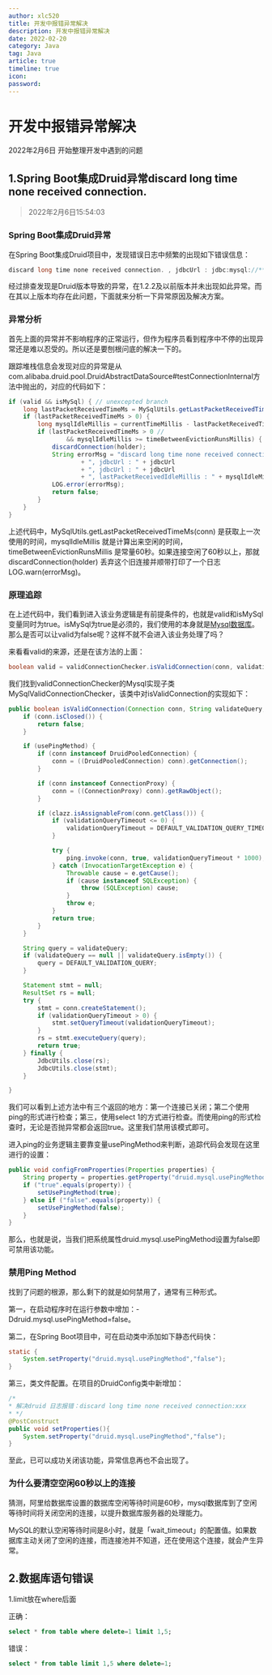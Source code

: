 ```yaml
---
author: xlc520
title: 开发中报错异常解决
description: 开发中报错异常解决
date: 2022-02-20
category: Java
tag: Java
article: true
timeline: true
icon: 
password: 
---
```


# 开发中报错异常解决

2022年2月6日 开始整理开发中遇到的问题

## 1.Spring Boot集成Druid异常discard long time none received connection.

> 2022年2月6日15:54:03

### Spring Boot集成Druid异常

在Spring Boot集成Druid项目中，发现错误日志中频繁的出现如下错误信息：

```java
discard long time none received connection. , jdbcUrl : jdbc:mysql://******?useSSL=false&allowPublicKeyRetrieval=true&useUnicode=true&characterEncoding=UTF-8, version : 1.2.3, lastPacketReceivedIdleMillis : 172675
```

经过排查发现是Druid版本导致的异常，在1.2.2及以前版本并未出现如此异常。而在其以上版本均存在此问题，下面就来分析一下异常原因及解决方案。

### 异常分析

首先上面的异常并不影响程序的正常运行，但作为程序员看到程序中不停的出现异常还是难以忍受的。所以还是要刨根问底的解决一下的。

跟踪堆栈信息会发现对应的异常是从com.alibaba.druid.pool.DruidAbstractDataSource#testConnectionInternal方法中抛出的，对应的代码如下：

```java
if (valid && isMySql) { // unexcepted branch
    long lastPacketReceivedTimeMs = MySqlUtils.getLastPacketReceivedTimeMs(conn);
    if (lastPacketReceivedTimeMs > 0) {
        long mysqlIdleMillis = currentTimeMillis - lastPacketReceivedTimeMs;
        if (lastPacketReceivedTimeMs > 0 //
                && mysqlIdleMillis >= timeBetweenEvictionRunsMillis) {
            discardConnection(holder);
            String errorMsg = "discard long time none received connection. "
                    + ", jdbcUrl : " + jdbcUrl
                    + ", jdbcUrl : " + jdbcUrl
                    + ", lastPacketReceivedIdleMillis : " + mysqlIdleMillis;
            LOG.error(errorMsg);
            return false;
        }
    }
}
```

上述代码中，MySqlUtils.getLastPacketReceivedTimeMs(conn) 是获取上一次使用的时间，mysqlIdleMillis 就是计算出来空闲的时间，timeBetweenEvictionRunsMillis 是常量60秒。如果连接空闲了60秒以上，那就discardConnection(holder) 丢弃这个旧连接并顺带打印了一个日志LOG.warn(errorMsg)。

### 原理追踪

在上述代码中，我们看到进入该业务逻辑是有前提条件的，也就是valid和isMySql变量同时为true。isMySql为true是必须的，我们使用的本身就是[Mysql](https://cloud.tencent.com/product/cdb?from=10680)[数据库](https://cloud.tencent.com/solution/database?from=10680)。那么是否可以让valid为false呢？这样不就不会进入该业务处理了吗？

来看看valid的来源，还是在该方法的上面：

```java
boolean valid = validConnectionChecker.isValidConnection(conn, validationQuery, validationQueryTimeout);
```

我们找到validConnectionChecker的Mysql实现子类MySqlValidConnectionChecker，该类中对isValidConnection的实现如下：

```java
public boolean isValidConnection(Connection conn, String validateQuery, int validationQueryTimeout) throws Exception {
    if (conn.isClosed()) {
        return false;
    }

    if (usePingMethod) {
        if (conn instanceof DruidPooledConnection) {
            conn = ((DruidPooledConnection) conn).getConnection();
        }

        if (conn instanceof ConnectionProxy) {
            conn = ((ConnectionProxy) conn).getRawObject();
        }

        if (clazz.isAssignableFrom(conn.getClass())) {
            if (validationQueryTimeout <= 0) {
                validationQueryTimeout = DEFAULT_VALIDATION_QUERY_TIMEOUT;
            }

            try {
                ping.invoke(conn, true, validationQueryTimeout * 1000);
            } catch (InvocationTargetException e) {
                Throwable cause = e.getCause();
                if (cause instanceof SQLException) {
                    throw (SQLException) cause;
                }
                throw e;
            }
            return true;
        }
    }

    String query = validateQuery;
    if (validateQuery == null || validateQuery.isEmpty()) {
        query = DEFAULT_VALIDATION_QUERY;
    }

    Statement stmt = null;
    ResultSet rs = null;
    try {
        stmt = conn.createStatement();
        if (validationQueryTimeout > 0) {
            stmt.setQueryTimeout(validationQueryTimeout);
        }
        rs = stmt.executeQuery(query);
        return true;
    } finally {
        JdbcUtils.close(rs);
        JdbcUtils.close(stmt);
    }

}
```

我们可以看到上述方法中有三个返回的地方：第一个连接已关闭；第二个使用ping的形式进行检查；第三，使用select 1的方式进行检查。而使用ping的形式检查时，无论是否抛异常都会返回true。这里我们禁用该模式即可。

进入ping的业务逻辑主要靠变量usePingMethod来判断，追踪代码会发现在这里进行的设置：

```java
public void configFromProperties(Properties properties) {
    String property = properties.getProperty("druid.mysql.usePingMethod");
    if ("true".equals(property)) {
        setUsePingMethod(true);
    } else if ("false".equals(property)) {
        setUsePingMethod(false);
    }
}
```

那么，也就是说，当我们把系统属性druid.mysql.usePingMethod设置为false即可禁用该功能。

### 禁用Ping Method

找到了问题的根源，那么剩下的就是如何禁用了，通常有三种形式。

第一，在启动程序时在运行参数中增加：-Ddruid.mysql.usePingMethod=false。

第二，在Spring Boot项目中，可在启动类中添加如下静态代码快：

```java
static {
    System.setProperty("druid.mysql.usePingMethod","false");
}
```

第三，类文件配置。在项目的DruidConfig类中新增加：

```java
/*
* 解决druid 日志报错：discard long time none received connection:xxx
* */
@PostConstruct
public void setProperties(){
    System.setProperty("druid.mysql.usePingMethod","false");
}
```

至此，已可以成功关闭该功能，异常信息再也不会出现了。

### 为什么要清空空闲60秒以上的连接

猜测，阿里给数据库设置的数据库空闲等待时间是60秒，mysql数据库到了空闲等待时间将关闭空闲的连接，以提升数据库服务器的处理能力。

MySQL的默认空闲等待时间是8小时，就是「wait_timeout」的配置值。如果数据库主动关闭了空闲的连接，而连接池并不知道，还在使用这个连接，就会产生异常。





## 2.数据库语句错误

1.limit放在where后面

正确：

```sql
select * from table where delete=1 limit 1,5;
```

错误：

```sql
select * from table limit 1,5 where delete=1;
```




